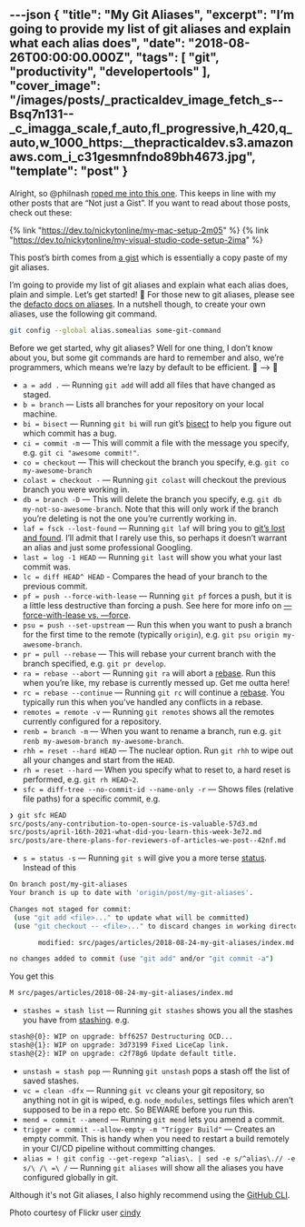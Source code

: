 ---json
{
  "title": "My Git Aliases",
  "excerpt": "I’m going to provide my list of git aliases and explain what each alias does",
  "date": "2018-08-26T00:00:00.000Z",
  "tags": [
    "git",
    "productivity",
    "developertools"
  ],
  "cover_image": "/images/posts/_practicaldev_image_fetch_s--Bsq7n131--_c_imagga_scale,f_auto,fl_progressive,h_420,q_auto,w_1000_https:__thepracticaldev.s3.amazonaws.com_i_c31gesmnfndo89bh4673.jpg",
  "template": "post"
}
---
Alright, so @philnash [roped me into this one](https://dev.to/philnash/comment/518o). This keeps in line with my other posts that are “Not just a Gist”. If you want to read about those posts, check out these:

{% link "https://dev.to/nickytonline/my-mac-setup-2m05" %}
{% link "https://dev.to/nickytonline/my-visual-studio-code-setup-2ima" %}

This post’s birth comes from [a gist](https://gist.github.com/nickytonline/128d7d164d1eea5daba6753ed0829f41#file-gitconfig) which is essentially a copy paste of my git aliases.

I’m going to provide my list of git aliases and explain what each alias does, plain and simple. Let’s get started! 🏁 For those new to git aliases, please see the [defacto docs on aliases](https://git-scm.com/book/en/v2/Git-Basics-Git-Aliases). In a nutshell though, to create your own aliases, use the following git command.

```bash
git config --global alias.somealias some-git-command
```

Before we get started, why git aliases? Well for one thing, I don’t know about you, but some git commands are hard to remember and also, we’re programmers, which means we’re lazy by default to be efficient. 🐢 —\> 🐇

- `a = add .` — Running `git add` will add all files that have changed as staged.
- `b = branch` — Lists all branches for your repository on your local machine.
- `bi = bisect` — Running `git bi` will run git’s [bisect](https://git-scm.com/docs/git-bisect) to help you figure out which commit has a bug.
- `ci = commit -m` — This will commit a file with the message you specify, e.g. `git ci "awesome commit!"`.
- `co = checkout` — This will checkout the branch you specify, e.g. `git co my-awesome-branch`
- `colast = checkout -` — Running `git colast` will checkout the previous branch you were working in.
- `db = branch -D` — This will delete the branch you specify, e.g. `git db my-not-so-awesome-branch`. Note that this will only work if the branch you’re deleting is not the one you’re currently working in.
- `laf = fsck --lost-found` — Running `git laf` will bring you to [git’s lost and found](https://git-scm.com/docs/git-lost-found). I’ll admit that I rarely use this, so perhaps it doesn’t warrant an alias and just some professional Googling.
- `last = log -1 HEAD` — Running `git last` will show you what your last commit was.
- `lc = diff HEAD^ HEAD` - Compares the head of your branch to the previous commit.
- `pf = push --force-with-lease` — Running `git pf` forces a push, but it is a little less destructive than forcing a push. See here for more info on [—force-with-lease vs. —force](https://developer.atlassian.com/blog/2015/04/force-with-lease).
- `psu = push --set-upstream` — Run this when you want to push a branch for the first time to the remote (typically `origin`), e.g. `git psu origin my-awesome-branch`.
- `pr = pull --rebase` — This will rebase your current branch with the branch specified, e.g. `git pr develop`.
- `ra = rebase --abort` — Running `git ra` will abort a [rebase](https://git-scm.com/docs/git-rebase). Run this when you’re like, my rebase is currently messed up. Get me outta here!
- `rc = rebase --continue` — Running `git rc` will continue a [rebase](https://git-scm.com/docs/git-rebase). You typically run this when you’ve handled any conflicts in a rebase.
- `remotes = remote -v` — Running `git remotes` shows all the remotes currently configured for a repository.
- `renb = branch -m` — When you want to rename a branch, run e.g. `git renb my-awesom-branch my-awesome-branch`.
- `rhh = reset --hard HEAD` — The nuclear option. Run `git rhh` to wipe out all your changes and start from the `HEAD`.
- `rh = reset --hard` — When you specify what to reset to, a hard reset is performed, e.g. `git rh HEAD~2`.
- `sfc = diff-tree --no-commit-id --name-only -r` — Shows files (relative file paths) for a specific commit, e.g.

```bash
❯ git sfc HEAD                                
src/posts/any-contribution-to-open-source-is-valuable-57d3.md
src/posts/april-16th-2021-what-did-you-learn-this-week-3e72.md
src/posts/are-there-plans-for-reviewers-of-articles-we-post--42nf.md
```
 
- `s = status -s` — Running `git s` will give you a more terse [status](https://git-scm.com/docs/git-status). Instead of this

```bash
On branch post/my-git-aliases
Your branch is up to date with 'origin/post/my-git-aliases'.

Changes not staged for commit:
 (use "git add <file>..." to update what will be committed)
 (use "git checkout -- <file>..." to discard changes in working directory)

       modified: src/pages/articles/2018-08-24-my-git-aliases/index.md

no changes added to commit (use "git add" and/or "git commit -a")
```

You get this

```bash
M src/pages/articles/2018-08-24-my-git-aliases/index.md
```
- `stashes = stash list` — Running `git stashes` shows you all the stashes you have from [stashing](https://git-scm.com/book/en/v1/Git-Tools-Stashing). e.g.

```bash
stash@{0}: WIP on upgrade: bff6257 Destructuring OCD...
stash@{1}: WIP on upgrade: 3d73199 Fixed LiceCap link.
stash@{2}: WIP on upgrade: c2f78g6 Update default title.
```
- `unstash = stash pop` — Running `git unstash` pops a stash off the list of saved stashes.
- `vc = clean -dfx` — Running `git vc` cleans your git repository, so anything not in git is wiped, e.g. `node_modules`, settings files which aren’t supposed to be in a repo etc. So BEWARE before you run this.
- `mend = commit --amend` — Running `git mend` lets you amend a commit.
- `trigger = commit --allow-empty -m "Trigger Build"` — Creates an empty commit. This is handy when you need to restart a build remotely in your CI/CD pipeline without committing changes.
- `alias = ! git config --get-regexp ^alias\. | sed -e s/^alias\.// -e s/\ /\ =\ /` — Running `git aliases` will show all the aliases you have configured globally in git.

Although it's not Git aliases, I also highly recommend using the [GitHub CLI](https://cli.github.com).

Photo courtesy of Flickr user [cindy](https://www.flickr.com/photos/10433743@N06/35124387840/in/photolist-VvPEMN-JwSw3b-p73wLh-eiGWHv-pCT4Hm-e6YNg1-739KFW-ss4Yf-g1pYtw-5igZSR-dtNHYt-66LXG8-FVgnJe-a5N3Cr-boce82-G45Uh-4rZF7i-4fi2L4-WL8Tsp-bTY9DX-6uwDpe-291Xx9r-ooFeXR-dk27Hj-dMENeK-8Jm1oE-6Z7gbC-iZgy6m-a3GKzJ-qHiwTU-x2hdp-jGvoT9-d46TUW-88gpDX-8Jm2cu-NzVwP-aqGuxu-mTpiAH-7kzyHd-73T4C1-bFkSSv-zv4KM-79Cfjz-51Gumc-V78mt2-5vAwY-pWXK6q-8iXFxF-7i5PJA-w3Rw1s)
